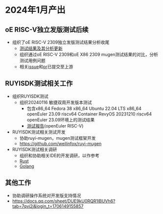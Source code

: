 # 2024年1月产出
## oE RISC-V独立发版测试后续
- 组织了oE RISC-V 2309独立发版测试结果分析收尾
  - [测试结果及其分析更新]((https://gitee.com/yunxiangluo/openEuler-RISC-V-23.09-independent/pulls/11/commits))
  - 组织通过oE RISC-V 2309和oE X86 2309 mugen测试结果的对比，分析测试用例问题
  - 相关[issue](https://gitee.com/openeuler/mugen/issues?state=open)和[pr](https://gitee.com/openeuler/mugen/pulls)已提交至上游
  
## RUYISDK测试相关工作
- 组织RUYISDK测试
  - 组织20240116 敏捷双周开发版本测试
    - 包含x86_64 Fedora 38 x86_64 Ubuntu 22.04 LTS x86_64 openEuler 23.09 riscv64 Container RevyOS 20231210 riscv64 openEuler 23.09环境上的测试结果
    - [测试报告](https://gitee.com/yunxiangluo/ruyisdk-test/blob/master/20240116/RUYI_%E5%8C%85%E7%AE%A1%E7%90%86_20231204_%E7%89%88%E6%9C%AC_QEMU_openEuler23.09_riscv64_%E6%B5%8B%E8%AF%95%E7%BB%93%E6%9E%9C.md)(openEuler RISC-V)
- RUYISDK测试相关测试开发
  - 协助ruyi-mugen，mugen测试框架开发
  - https://github.com/weilinfox/ruyi-mugen
- RUYISDK测试相关调研
  - 组织和协助相关IDE的开发调研，以作参考
  - [Rust](https://gitlab.inuyasha.love/weilinfox/plct-working/-/blob/master/Note/eclipse-riscv/rust.md)
  - [Golang](https://github.com/KotorinMinami/plct-working/tree/main/GO-riscv)

## 其他工作
- 协助调研操作系统对开发版支持情况
- https://docs.qq.com/sheet/DUE9kU0RQR1lBUVh6?tab=7qvj2j&login_t=1706149155857
